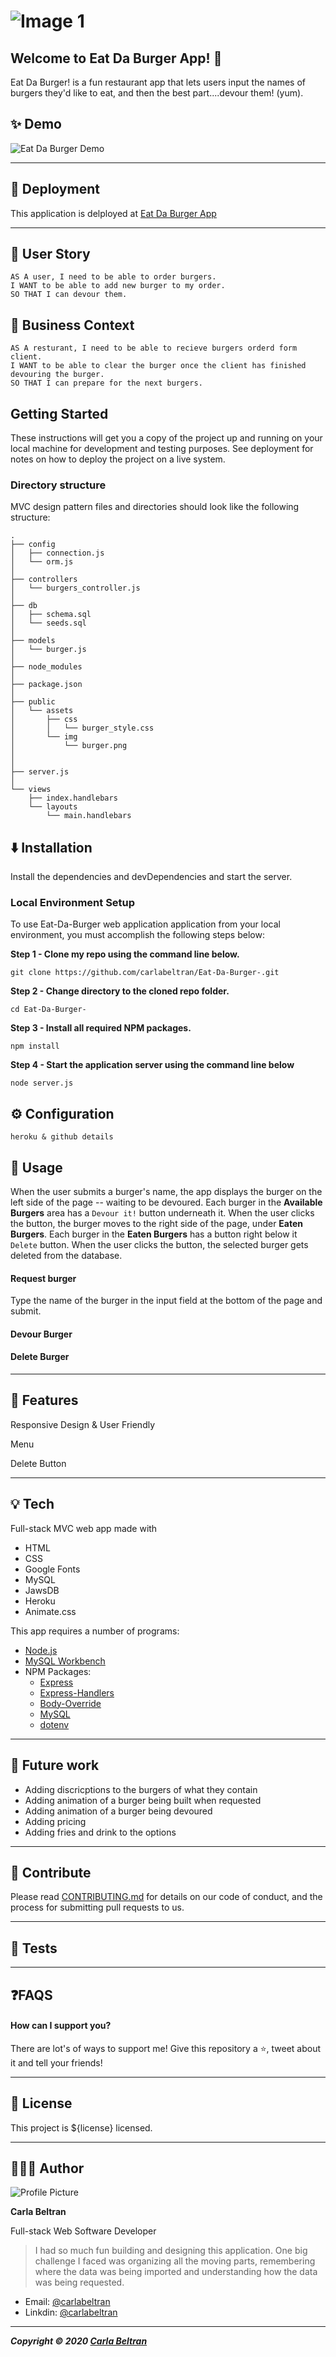 # ![Image 1](public/img/edb.png)

## Welcome to Eat Da Burger App! 👋

Eat Da Burger! is a fun restaurant app that lets users input the names of burgers they'd like to eat, and then the best part....devour them! (yum).

## ✨ Demo

![Eat Da Burger Demo][demo]

[demo]: https://github.com/carlabeltran/Eat-Da-Burger-/blob/master/public/img/Eat%20Da%20Burger!%20(1).gif?raw=true "Eat Da Burger!"

*****

## 🚀 Deployment

This application is delployed at [Eat Da Burger App](https://eattburgerapp.herokuapp.com/)

*****

## 📕 User Story

```
AS A user, I need to be able to order burgers.
I WANT to be able to add new burger to my order.
SO THAT I can devour them.
```

## 💼 Business Context

```
AS A resturant, I need to be able to recieve burgers orderd form client.
I WANT to be able to clear the burger once the client has finished devouring the burger.
SO THAT I can prepare for the next burgers.
```

## Getting Started

These instructions will get you a copy of the project up and running on your local machine for development and testing purposes. See deployment for notes on how to deploy the project on a live system.

### Directory structure

MVC design pattern files and directories should look like the following structure:

```
.
├── config
│   ├── connection.js
│   └── orm.js
│ 
├── controllers
│   └── burgers_controller.js
│
├── db
│   ├── schema.sql
│   └── seeds.sql
│
├── models
│   └── burger.js
│ 
├── node_modules
│ 
├── package.json
│
├── public
│   └── assets
│       ├── css
│       │   └── burger_style.css
│       └── img
│           └── burger.png
│   
│
├── server.js
│
└── views
    ├── index.handlebars
    └── layouts
        └── main.handlebars
```

## ⬇️️ Installation

Install the dependencies and devDependencies and start the server.

### Local Environment Setup

To use Eat-Da-Burger web application application from your local environment, you must accomplish the following steps below:

**Step 1 - Clone my repo using the command line below.**
```
git clone https://github.com/carlabeltran/Eat-Da-Burger-.git
```
**Step 2 - Change directory to the cloned repo folder.**
```
cd Eat-Da-Burger-
```
**Step 3 - Install all required NPM packages.**
```
npm install
```
**Step 4 - Start the application server using the command line below**
```
node server.js
```

## ⚙️ Configuration
``````
heroku & github details

``````
## 💯 Usage

When the user submits a burger's name, the app displays the burger on the left side of the page -- waiting to be devoured.  Each burger in the **Available Burgers** area has a `Devour it!` button underneath it. When the user clicks the button, the burger moves to the right side of the page, under **Eaten Burgers**. Each burger in the **Eaten Burgers** has a button right below it `Delete` button. When the user clicks the button, the selected burger gets deleted from the database.

#### Request burger
Type the name of the burger in the input field at the bottom of the page and submit.

#### Devour Burger


#### Delete Burger


-----
## 🌈 Features

Responsive Design & User Friendly

Menu

Delete Button 

*****

## 💡 Tech

Full-stack MVC web app made with 

* HTML
* CSS
* Google Fonts
* MySQL
* JawsDB
* Heroku
* Animate.css

This app requires a number of programs:

* [Node.js](https://nodejs.org/en/)
* [MySQL Workbench](https://www.mysql.com/products/workbench/)
* NPM Packages: 
	* [Express](https://www.npmjs.com/package/express)
	* [Express-Handlers](https://www.npmjs.com/package/express-handlebars)
	* [Body-Override](https://www.npmjs.com/package/method-override)
	* [MySQL](https://www.npmjs.com/package/mysql)
	* [dotenv](https://www.npmjs.com/package/dotenv)

---

## 🔮 Future work

- Adding discricptions to the burgers of what they contain
- Adding animation of a burger being built when requested
- Adding animation of a burger being devoured
- Adding pricing
- Adding fries and drink to the options

---

## 🤝 Contribute

Please read [CONTRIBUTING.md](https://gist.github.com/carlabeltran) for details on our code of conduct, and the process for submitting pull requests to us.

----
## 🚨 Tests

----

## ❓FAQS

#### How can I support you?

There are lot's of ways to support me! Give this repository a ⭐, tweet about it and tell your friends!

----
## 📝 License

This project is ${license} licensed.
___

## ‍👩🏻‍💼 Author

![Profile Picture](https://github.com/carlabeltran/Eat-Da-Burger-/blob/master/public/img/profilepic250x350.png?raw=true)

**Carla Beltran**

Full-stack Web Software Developer

> I had so much fun building and designing this application. One big challenge I faced was organizing all the moving parts, remembering where the data was being imported and understanding how the data was being requested. 

- Email: [@carlabeltran](https://github.com/carlabeltran14@icloud.com)
- Linkdin: [@carlabeltran](https://github.com/carlabeltran)

---
***Copyright © 2020 [Carla Beltran](https://github.com/carlabeltran)***
